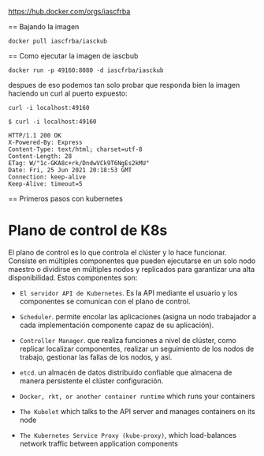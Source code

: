 
https://hub.docker.com/orgs/iascfrba

== Bajando la imagen


```
docker pull iascfrba/iasckub
```


== Como ejecutar la imagen de iascbub

```
docker run -p 49160:8080 -d iascfrba/iasckub
```

despues de eso podemos tan solo probar que responda bien la imagen haciendo un curl al puerto expuesto:

```
curl -i localhost:49160
````

```
$ curl -i localhost:49160

HTTP/1.1 200 OK
X-Powered-By: Express
Content-Type: text/html; charset=utf-8
Content-Length: 28
ETag: W/"1c-GKA8c+rk/DndwVCk9T6NgEs2kMU"
Date: Fri, 25 Jun 2021 20:18:53 GMT
Connection: keep-alive
Keep-Alive: timeout=5
```

== Primeros pasos con kubernetes

# Plano de control de K8s

El plano de control es lo que controla el clúster y lo hace funcionar. Consiste en
múltiples componentes que pueden ejecutarse en un solo nodo maestro o dividirse en múltiples
nodos y replicados para garantizar una alta disponibilidad. Estos componentes son:

- `El servidor API de Kubernetes`. Es la API mediante el usuario y los componentes se comunican con el plano de control.
- `Scheduler`. permite encolar las aplicaciones (asigna un nodo trabajador a cada implementación
componente capaz de su aplicación).
- `Controller Manager`. que realiza funciones a nivel de clúster, como replicar
localizar componentes, realizar un seguimiento de los nodos de trabajo, gestionar las fallas de los nodos,
y así.
- `etcd`. un almacén de datos distribuido confiable que almacena de manera persistente el clúster
configuración.


- `Docker, rkt, or another container runtime` which runs your containers
- `The Kubelet` which talks to the API server and manages containers on its node
- `The Kubernetes Service Proxy (kube-proxy)`, which load-balances network traffic
between application components